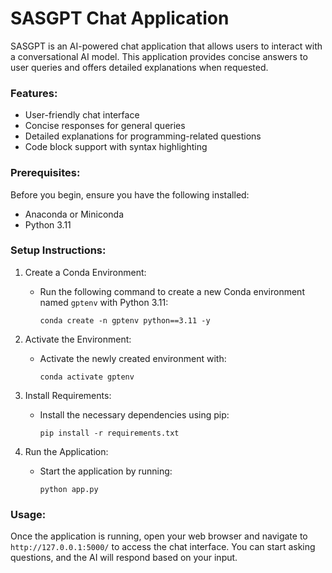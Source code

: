 
# **SASGPT Chat Application**

SASGPT is an AI-powered chat application that allows users to interact with a conversational AI model. This application provides concise answers to user queries and offers detailed explanations when requested.

### **Features:**

- User-friendly chat interface
- Concise responses for general queries
- Detailed explanations for programming-related questions
- Code block support with syntax highlighting

### **Prerequisites:**

Before you begin, ensure you have the following installed:

- Anaconda or Miniconda
- Python 3.11

### **Setup Instructions:**

1. Create a Conda Environment:
   - Run the following command to create a new Conda environment named `gptenv` with Python 3.11:
     ```
     conda create -n gptenv python==3.11 -y
     ```

2. Activate the Environment:
   - Activate the newly created environment with:
     ```
     conda activate gptenv
     ```

3. Install Requirements:
   - Install the necessary dependencies using pip:
     ```
     pip install -r requirements.txt
     ```

4. Run the Application:
   - Start the application by running:
     ```
     python app.py
     ```

### **Usage:**

Once the application is running, open your web browser and navigate to `http://127.0.0.1:5000/` to access the chat interface. You can start asking questions, and the AI will respond based on your input.
